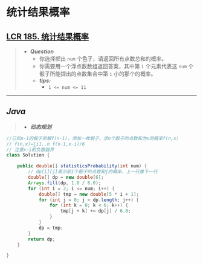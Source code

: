 # 统计结果概率

## [LCR 185. 统计结果概率](https://leetcode.cn/problems/nge-tou-zi-de-dian-shu-lcof/)

> - ***Question***
>   - 你选择掷出 `num` 个色子，请返回所有点数总和的概率。
>   - 你需要用一个浮点数数组返回答案，其中第 `i` 个元素代表这 `num` 个骰子所能掷出的点数集合中第 `i` 小的那个的概率。
>   - ***tips:***
>     - `1 <= num <= 11`

---

## *Java*

> - ***动态规划***

```java
//已知n-1的骰子的解f(n-1)，添加一枚骰子，求n个骰子的点数和为x的概率f(n,x)
// f(n,x)=∑i1..n f(n-1,x-i)/6
// 注意x-i的负数越界
class Solution {

    public double[] statisticsProbability(int num) {
        // dp[i][j]表示前i个骰子的点数和j的概率，上一行推下一行
        double[] dp = new double[6];
        Arrays.fill(dp, 1.0 / 6.0);
        for (int i = 2; i <= num; i++) {
            double[] tmp = new double[5 * i + 1];
            for (int j = 0; j < dp.length; j++) {
                for (int k = 0; k < 6; k++) {
                    tmp[j + k] += dp[j] / 6.0;
                }
            }
            dp = tmp;
        }
        return dp;
    }

}
```
